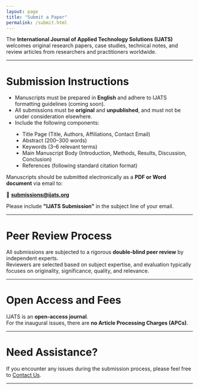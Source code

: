 ```yaml
---
layout: page
title: "Submit a Paper"
permalink: /submit.html
---
```


The **International Journal of Applied Technology Solutions (IJATS)** welcomes original research papers, case studies, technical notes, and review articles from researchers and practitioners worldwide.

---

# Submission Instructions

- Manuscripts must be prepared in **English** and adhere to IJATS formatting guidelines (coming soon).
- All submissions must be **original** and **unpublished**, and must not be under consideration elsewhere.
- Include the following components:

<div style="padding-left: 20px;">
<ul>
  <li>Title Page (Title, Authors, Affiliations, Contact Email)</li>
  <li>Abstract (200–300 words)</li>
  <li>Keywords (3–6 relevant terms)</li>
  <li>Main Manuscript Body (Introduction, Methods, Results, Discussion, Conclusion)</li>
  <li>References (following standard citation format)</li>
</ul>
</div>

Manuscripts should be submitted electronically as a **PDF or Word document** via email to:

📧 **submissions@ijats.org**

Please include **"IJATS Submission"** in the subject line of your email.

---

# Peer Review Process

All submissions are subjected to a rigorous **double-blind peer review** by independent experts.  
Reviewers are selected based on subject expertise, and evaluation typically focuses on originality, significance, quality, and relevance.

---

# Open Access and Fees

IJATS is an **open-access journal**.  
For the inaugural issues, there are **no Article Processing Charges (APCs)**.

---

# Need Assistance?

If you encounter any issues during the submission process, please feel free to [Contact Us](/contact.html).

---
